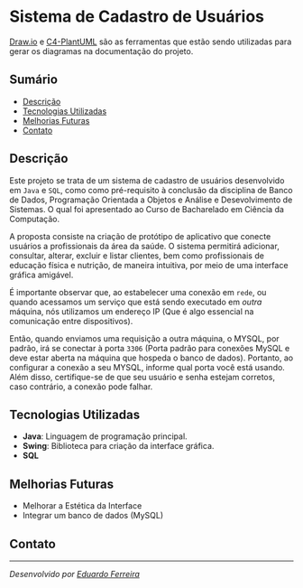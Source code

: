 # Sistema de Cadastro de Usuários 

[Draw.io](https://app.diagrams.net/) e [C4-PlantUML](https://www.plantuml.com/plantuml/uml/SyfFKj2rKt3CoKnELR1Io4ZDoSa70000) são as ferramentas que estão sendo utilizadas para gerar os diagramas na documentação do projeto.

## Sumário
+ [Descrição](#descrição)
+ [Tecnologias Utilizadas](#tecnologias-utilizadas)
+ [Melhorias Futuras](#melhorias-futuras)
+ [Contato](#contato)

## Descrição

Este projeto se trata de um sistema de cadastro de usuários desenvolvido em `Java` e `SQL`, como como pré-requisito à conclusão da disciplina de Banco de Dados, Programação Orientada a Objetos e Análise e Desevolvimento de Sistemas. O qual foi apresentado ao Curso de Bacharelado em Ciência da Computação. 

A proposta consiste na criação de protótipo de aplicativo que conecte usuários a profissionais da área da saúde. O sistema permitirá adicionar, consultar, alterar, excluir e listar clientes, bem como profissionais de educação física e nutrição, de maneira intuitiva, por meio de uma interface gráfica amigável.

 É importante observar que, ao estabelecer uma conexão em `rede`, ou quando acessamos um serviço que está sendo executado em *outra* máquina, nós utilizamos um endereço IP (Que é algo essencial na comunicação entre dispositivos). 
 
 Então, quando enviamos uma requisição a outra máquina, o MYSQL, por padrão, irá se conectar à porta `3306` (Porta padrão para conexões MySQL e deve estar aberta na máquina que hospeda o banco de dados). Portanto, ao configurar a conexão a seu MYSQL, informe qual porta você está usando. 
 Além disso, certifique-se de que seu usuário e senha estejam corretos, caso contrário, a conexão pode falhar. 


## Tecnologias Utilizadas

- **Java**: Linguagem de programação principal.
- **Swing**: Biblioteca para criação da interface gráfica.
- **SQL**

## Melhorias Futuras

- Melhorar a Estética da Interface
- Integrar um banco de dados (MySQL)

## Contato
---
*Desenvolvido por [Eduardo Ferreira](https://www.linkedin.com/in/eduardo-ferreira-93781729b/)*
